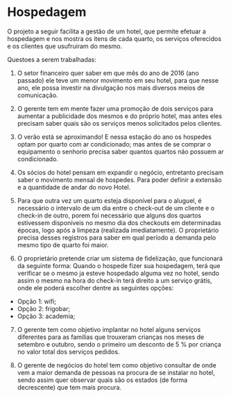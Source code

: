 # Hospedagem

O projeto a seguir facilita a gestão de um hotel, que permite efetuar a hospedagem e nos mostra os itens de cada quarto, os serviços oferecidos e os clientes que usufruiram do mesmo. 

Questoes a serem trabalhadas:
1.	O setor financeiro quer saber em que mês do ano de 2016 (ano passado) ele teve um menor movimento em seu hotel, para que nesse ano, ele possa investir na divulgação nos mais diversos meios de comunicação.

2.	O gerente tem em mente fazer uma promoção de dois serviços para aumentar a publicidade dos mesmos e do próprio hotel, mas antes eles precisam saber quais são os serviços menos solicitados pelos clientes.

3.  O verão está se aproximando! E nessa estação do ano os hospedes optam por quarto com ar condicionado; mas antes de se comprar o equipamento o senhorio precisa saber quantos quartos não possuem ar condicionado.

4.	Os sócios do hotel pensam em expandir o negócio, entretanto precisam saber o movimento mensal de hospedes.  Para poder definir a extensão e a quantidade de andar do novo Hotel.

5.	Para que outra vez um quarto esteja disponível para o aluguel, é necessário o intervalo de um dia entre o check-out de um cliente e o check-in de outro, porem foi necessário que alguns dos quartos estivessem disponíveis no mesmo dia dos checkouts em determinadas épocas, logo após a limpeza (realizada imediatamente). O proprietário precisa desses registros para saber em qual período a demanda pelo mesmo tipo de quarto foi maior. 

6.	O proprietário pretende criar um sistema de fidelização, que funcionará da seguinte forma:
Quando o hospede fizer sua hospedagem, terá que verificar se o mesmo ja esteve hospedado alguma vez no hotel, sendo assim o mesmo na hora do check-in terá direito a um serviço grátis, onde ele poderá escolher dentre as seguintes opções: 

* Opção 1: wifi;
* Opção 2: frigobar;
* Opção 3: academia;    


7.	O gerente tem como objetivo implantar no hotel alguns serviços diferentes para as famílias que trouxeram crianças nos meses de setembro e outubro, sendo o primeiro um desconto de 5 % por criança no valor total dos serviços pedidos.

8.	O gerente de negócios do hotel tem como objetivo consultar de onde vem a maior demanda de pessoas na procura de se instalar no hotel, sendo assim quer observar quais são os estados (de forma decrescente) que tem mais procura.


